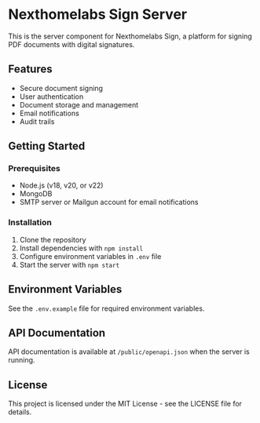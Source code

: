 # Nexthomelabs Sign Server

This is the server component for Nexthomelabs Sign, a platform for signing PDF documents with digital signatures.

## Features

- Secure document signing
- User authentication
- Document storage and management
- Email notifications
- Audit trails

## Getting Started

### Prerequisites

- Node.js (v18, v20, or v22)
- MongoDB
- SMTP server or Mailgun account for email notifications

### Installation

1. Clone the repository
2. Install dependencies with `npm install`
3. Configure environment variables in `.env` file
4. Start the server with `npm start`

## Environment Variables

See the `.env.example` file for required environment variables.

## API Documentation

API documentation is available at `/public/openapi.json` when the server is running.

## License

This project is licensed under the MIT License - see the LICENSE file for details.